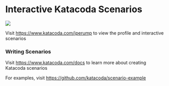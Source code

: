 # Interactive Katacoda Scenarios

[![](http://shields.katacoda.com/katacoda/jperump/count.svg)](https://www.katacoda.com/jperump "Get your profile on Katacoda.com")

Visit https://www.katacoda.com/jperump to view the profile and interactive scenarios

### Writing Scenarios
Visit https://www.katacoda.com/docs to learn more about creating Katacoda scenarios

For examples, visit https://github.com/katacoda/scenario-example
